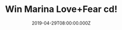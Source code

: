---
campaign-uuid: "c-8f83fa43-db85-496c-b384-4d07d6969b0e"
type: "Competition"
category: "Music"
date: "2019-04-29T08:00:00.000Z"
end-date: "2019-05-29T22:59:00.000Z"
disable-form: false
is_promoted: false
has_entry_page: true
title: "Win Marina Love+Fear cd!"
competition-description: "<p>Following a three year hiatus from the music industry,\
  \ Marina is back with the release of her album ‘LOVE + FEAR’ across all platforms.\
  \ We have managed to get ourselves with one copy to one lucky member to win!</p>\n\
  <p>Are you Marina’s biggest fan? Click below for a chance to win.</p>\n"
hero-header: "Win Marina Love+Fear cd!"
terms-confirmation: "N/A"
banner-img: "https://assets.expresslyapp.com/asset-da5abd42-472f-41c8-b969-48c7bba88f9c.jpg"
logo-left-href: "aaa.nme.com"
logo-left-image: "https://assets.expresslyapp.com/asset-fbf88d4f-4314-43b0-bda1-e5ef736f74df.jpg"
logo-left-title: "NME AAA"
bg-image-hero: "https://assets.expresslyapp.com/asset-84199bc1-1ac0-47e7-bf3b-ec730f9157a0.jpg"
bg-image-first: "https://assets.expresslyapp.com/asset-ec1ba1c9-9a34-4f71-89a2-ee9e20a63a46.jpg"
section1-content: "<p>Marina used her break as a period of reflection and to rediscover\
  \ her authentic self, as opposed to the artist and persona she had lived and breathed\
  \ since signing her record deal at the age of 22.</p>\n<p>She says that her album\
  \ ‘‘LOVE is filled with a longing to enjoy life and a desire for unity. FEAR explores\
  \ subjects that have been a lot harder for me to work through and understand, such\
  \ as purpose insecurity in love, and major shifts in our social conscience regarding\
  \ the systematic misogyny and sexual abuse employed by powerful figures in the media.\
  \ A companion to LOVE, these ideas cross to showcase and explore the polarising\
  \ sides of human nature’’.</p>\n<p>If you can’t wait to hear her brand new hits,\
  \ enter the form below for a chance to win and get ready to enjoy her incredible\
  \ voice now.</p>\n"
entry-title: "Win Marina Love+Fear cd!"
entry-content: "<p>Enter the draw to win Marina Love+Fear cd by entering below before\
  \ 23:59 on 29th of May 2019.</p>\n"
has-winner: false
prize-description: "Marina Love+Fear cd."
special-conditions: "Multiple entries are allowed up to one every day\r\nThis competition\
  \ is also available on: http://club.expressly.io/competitons/marina-love-fear-cd"
country-restrictions:
- "GB"
---